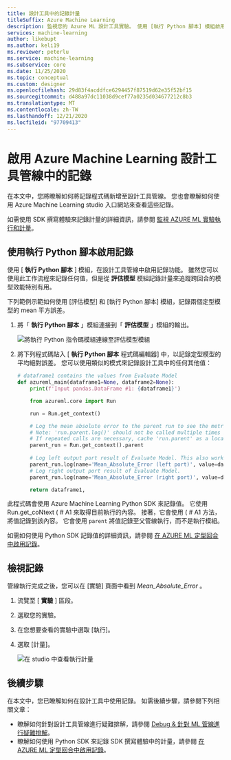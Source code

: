 ```yaml
---
title: 設計工具中的記錄計量
titleSuffix: Azure Machine Learning
description: 監視您的 Azure ML 設計工具實驗。 使用 [執行 Python 腳本] 模組啟用記錄，並在 studio 中查看記錄的結果。
services: machine-learning
author: likebupt
ms.author: keli19
ms.reviewer: peterlu
ms.service: machine-learning
ms.subservice: core
ms.date: 11/25/2020
ms.topic: conceptual
ms.custom: designer
ms.openlocfilehash: 29d83f4acddfce6294457f87519d62e35f52bf15
ms.sourcegitcommit: d488a97dc11038d9cef77a0235d034677212c8b3
ms.translationtype: MT
ms.contentlocale: zh-TW
ms.lasthandoff: 12/21/2020
ms.locfileid: "97709413"
---
```

# <a name="enable-logging-in-azure-machine-learning-designer-pipelines"></a>啟用 Azure Machine Learning 設計工具管線中的記錄


在本文中，您將瞭解如何將記錄程式碼新增至設計工具管線。 您也會瞭解如何使用 Azure Machine Learning studio 入口網站來查看這些記錄。

如需使用 SDK 撰寫體驗來記錄計量的詳細資訊，請參閱 [監視 AZURE ML 實驗執行和計量](how-to-track-experiments.md)。

## <a name="enable-logging-with-execute-python-script"></a>使用執行 Python 腳本啟用記錄

使用 [ __執行 Python 腳本__ ] 模組，在設計工具管線中啟用記錄功能。 雖然您可以使用此工作流程來記錄任何值，但是從 __評估模型__ 模組記錄計量來追蹤跨回合的模型效能特別有用。

下列範例示範如何使用 [評估模型] 和 [執行 Python 腳本] 模組，記錄兩個定型模型的 mean 平方誤差。

1. 將「 __執行 Python 腳本__ 」模組連接到「 __評估模型__ 」模組的輸出。

    ![將執行 Python 指令碼模組連線至評估模型模組](./media/how-to-track-experiments/designer-logging-pipeline.png)

1. 將下列程式碼貼入 [ __執行 Python 腳本__ 程式碼編輯器] 中，以記錄定型模型的平均絕對誤差。 您可以使用類似的模式來記錄設計工具中的任何其他值：

    ```python
    # dataframe1 contains the values from Evaluate Model
    def azureml_main(dataframe1=None, dataframe2=None):
        print(f'Input pandas.DataFrame #1: {dataframe1}')
    
        from azureml.core import Run
    
        run = Run.get_context()
    
        # Log the mean absolute error to the parent run to see the metric in the run details page.
        # Note: 'run.parent.log()' should not be called multiple times because of performance issues.
        # If repeated calls are necessary, cache 'run.parent' as a local variable and call 'log()' on that variable.
        parent_run = Run.get_context().parent
        
        # Log left output port result of Evaluate Model. This also works when evaluate only 1 model.
        parent_run.log(name='Mean_Absolute_Error (left port)', value=dataframe1['Mean_Absolute_Error'][0])
        # Log right output port result of Evaluate Model.
        parent_run.log(name='Mean_Absolute_Error (right port)', value=dataframe1['Mean_Absolute_Error'][1])

        return dataframe1,
    ```
    
此程式碼會使用 Azure Machine Learning Python SDK 來記錄值。 它使用 Run.get_coNtext ( # A1 來取得目前執行的內容。 接著，它會使用 ( # A1 方法，將值記錄到該內容。 它會使用 `parent` 將值記錄至父管線執行，而不是執行模組。

如需如何使用 Python SDK 記錄值的詳細資訊，請參閱 [在 AZURE ML 定型回合中啟用記錄](how-to-track-experiments.md)。

## <a name="view-logs"></a>檢視記錄

管線執行完成之後，您可以在 [實驗] 頁面中看到 *Mean_Absolute_Error* 。

1. 流覽至 [ **實驗** ] 區段。
1. 選取您的實驗。
1. 在您想要查看的實驗中選取 [執行]。
1. 選取 [計量]。

    ![在 studio 中查看執行計量](./media/how-to-track-experiments/experiment-page-metrics-across-runs.png)

## <a name="next-steps"></a>後續步驟

在本文中，您已瞭解如何在設計工具中使用記錄。 如需後續步驟，請參閱下列相關文章：


* 瞭解如何針對設計工具管線進行疑難排解，請參閱 [Debug & 針對 ML 管線進行疑難排解](how-to-debug-pipelines.md#azure-machine-learning-designer)。
* 瞭解如何使用 Python SDK 來記錄 SDK 撰寫體驗中的計量，請參閱 [在 AZURE ML 定型回合中啟用記錄](how-to-track-experiments.md)。
